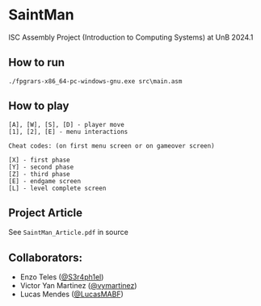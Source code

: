# SaintMan

ISC Assembly Project (Introduction to Computing Systems) at UnB 2024.1

## How to run
```
./fpgrars-x86_64-pc-windows-gnu.exe src\main.asm
```
## How to play
```
[A], [W], [S], [D] - player move
[1], [2], [E] - menu interactions

Cheat codes: (on first menu screen or on gameover screen)

[X] - first phase
[Y] - second phase
[Z] - third phase
[E] - endgame screen
[L] - level complete screen
```

## Project Article
See `SaintMan_Article.pdf` in source

## Collaborators:
  
  - Enzo Teles ([@S3r4ph1el](https://github.com/S3r4ph1el))
  - Victor Yan Martinez ([@vymartinez](https://github.com/vymartinez))
  - Lucas Mendes ([@LucasMABF](https://github.com/LucasMABF))
